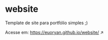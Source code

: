 # website
Template de site para portfólio simples ;)

Acesse em: https://euoryan.github.io/website/ ↗
